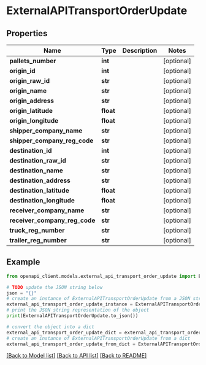 # ExternalAPITransportOrderUpdate


## Properties

Name | Type | Description | Notes
------------ | ------------- | ------------- | -------------
**pallets_number** | **int** |  | [optional] 
**origin_id** | **int** |  | [optional] 
**origin_raw_id** | **str** |  | [optional] 
**origin_name** | **str** |  | [optional] 
**origin_address** | **str** |  | [optional] 
**origin_latitude** | **float** |  | [optional] 
**origin_longitude** | **float** |  | [optional] 
**shipper_company_name** | **str** |  | [optional] 
**shipper_company_reg_code** | **str** |  | [optional] 
**destination_id** | **int** |  | [optional] 
**destination_raw_id** | **str** |  | [optional] 
**destination_name** | **str** |  | [optional] 
**destination_address** | **str** |  | [optional] 
**destination_latitude** | **float** |  | [optional] 
**destination_longitude** | **float** |  | [optional] 
**receiver_company_name** | **str** |  | [optional] 
**receiver_company_reg_code** | **str** |  | [optional] 
**truck_reg_number** | **str** |  | [optional] 
**trailer_reg_number** | **str** |  | [optional] 

## Example

```python
from openapi_client.models.external_api_transport_order_update import ExternalAPITransportOrderUpdate

# TODO update the JSON string below
json = "{}"
# create an instance of ExternalAPITransportOrderUpdate from a JSON string
external_api_transport_order_update_instance = ExternalAPITransportOrderUpdate.from_json(json)
# print the JSON string representation of the object
print(ExternalAPITransportOrderUpdate.to_json())

# convert the object into a dict
external_api_transport_order_update_dict = external_api_transport_order_update_instance.to_dict()
# create an instance of ExternalAPITransportOrderUpdate from a dict
external_api_transport_order_update_from_dict = ExternalAPITransportOrderUpdate.from_dict(external_api_transport_order_update_dict)
```
[[Back to Model list]](../README.md#documentation-for-models) [[Back to API list]](../README.md#documentation-for-api-endpoints) [[Back to README]](../README.md)


